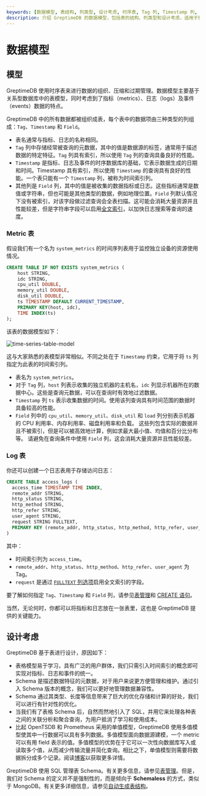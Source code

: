 ```yaml
---
keywords: [数据模型, 表结构, 列类型, 设计考虑, 时序表, Tag 列, Timestamp 列, Field 列, Metric 表, Log 表]
description: 介绍 GreptimeDB 的数据模型，包括表的结构、列类型和设计考虑，适用于指标、日志和事件数据。
---
```


# 数据模型

## 模型

GreptimeDB 使用时序表来进行数据的组织、压缩和过期管理。数据模型主要基于关系型数据库中的表模型，同时考虑到了指标（metrics）、日志（logs）及事件（events）数据的特点。

GreptimeDB 中的所有数据都被组织成表，每个表中的数据项由三种类型的列组成：`Tag`、`Timestamp` 和 `Field`。

- 表名通常与指标、日志的名称相同。
- `Tag` 列中存储经常被查询的元数据，其中的值是数据源的标签，通常用于描述数据的特定特征。`Tag` 列具有索引，所以使用 `Tag` 列的查询具备良好的性能。
- `Timestamp` 是指标、日志及事件的时序数据库的基础，它表示数据生成的日期和时间。Timestamp 具有索引，所以使用 `Timestamp` 的查询具有良好的性能。一个表只能有一个 `Timestamp` 列，被称为时间索引列。
- 其他列是 `Field` 列，其中的值是被收集的数据指标或日志。这些指标通常是数值或字符串，但也可能是其他类型的数据，例如地理位置。`Field` 列默认情况下没有被索引，对该字段做过滤查询会全表扫描。这可能会消耗大量资源并且性能较差，但是字符串字段可以启用[全文索引](/user-guide/logs/query-logs.md#全文索引加速搜索)，以加快日志搜索等查询的速度。

### Metric 表

假设我们有一个名为 `system_metrics` 的时间序列表用于监控独立设备的资源使用情况。

```sql
CREATE TABLE IF NOT EXISTS system_metrics (
    host STRING,
    idc STRING,
    cpu_util DOUBLE,
    memory_util DOUBLE,
    disk_util DOUBLE,
    ts TIMESTAMP DEFAULT CURRENT_TIMESTAMP,
    PRIMARY KEY(host, idc),
    TIME INDEX(ts)
);
```

该表的数据模型如下：

![time-series-table-model](/time-series-data-model.svg)

这与大家熟悉的表模型非常相似。不同之处在于 `Timestamp` 约束，它用于将 `ts` 列指定为此表的时间索引列。

- 表名为 `system_metrics`。
- 对于 `Tag` 列，`host` 列表示收集的独立机器的主机名，`idc` 列显示机器所在的数据中心。这些是查询元数据，可以在查询时有效地过滤数据。
- `Timestamp` 列 `ts` 表示收集数据的时间。使用该列查询具有时间范围的数据时具备较高的性能。
- `Field` 列中的 `cpu_util`、`memory_util`、`disk_util` 和 `load` 列分别表示机器的 CPU 利用率、内存利用率、磁盘利用率和负载。
  这些列包含实际的数据并且不被索引，但是可以被高效地计算，例如求最大最小值、均值和百分比分布等。
  请避免在查询条件中使用 `Field` 列，这会消耗大量资源并且性能较差。

### Log 表

你还可以创建一个日志表用于存储访问日志：

```sql
CREATE TABLE access_logs (
  access_time TIMESTAMP TIME INDEX,
  remote_addr STRING,
  http_status STRING,
  http_method STRING,
  http_refer STRING,
  user_agent STRING,
  request STRING FULLTEXT,
  PRIMARY KEY (remote_addr, http_status, http_method, http_refer, user_agent)
)
```
其中：

- 时间索引列为 `access_time`。
- `remote_addr`、`http_status`、`http_method`、`http_refer`、`user_agent` 为 Tag。
- `request` 是通过 [`FULLTEXT` 列选项](/reference/sql/create.md#fulltext-列选项)启用全文索引的字段。

要了解如何指定 `Tag`、`Timestamp` 和 `Field` 列，请参见[表管理](/user-guide/administration/manage-data/basic-table-operations.md#创建表)和 [CREATE 语句](/reference/sql/create.md)。

当然，无论何时，你都可以将指标和日志放在一张表里，这也是 GreptimeDB 提供的关键能力。

## 设计考虑

GreptimeDB 基于表进行设计，原因如下：

- 表格模型易于学习，具有广泛的用户群体，我们只需引入时间索引的概念即可实现对指标、日志和事件的统一。
- Schema 是描述数据特征的元数据，对于用户来说更方便管理和维护。通过引入 Schema 版本的概念，我们可以更好地管理数据兼容性。
- Schema 通过其类型、长度等信息带来了巨大的优化存储和计算的好处，我们可以进行有针对性的优化。
- 当我们有了表格 Schema 后，自然而然地引入了 SQL，并用它来处理各种表之间的关联分析和聚合查询，为用户抵消了学习和使用成本。
- 比起 OpenTSDB 和 Prometheus 采用的单值模型，GreptimeDB 使用多值模型使其中一行数据可以具有多列数据。多值模型面向数据源建模，一个 metric 可以有用 field 表示的值。多值模型的优势在于它可以一次性向数据库写入或读取多个值，从而减少传输流量并简化查询。相比之下，单值模型则需要将数据拆分成多个记录。阅读[博客](https://greptime.com/blogs/2024-05-09-prometheus)以获取更多详情。

GreptimeDB 使用 SQL 管理表 Schema。有关更多信息，请参见[表管理](/user-guide/administration/manage-data/basic-table-operations.md)。但是，我们对 Schema 的定义并不是强制性的，而是倾向于 **Schemaless** 的方式，类似于 MongoDB。有关更多详细信息，请参见[自动生成表结构](../ingest-data/overview.md#自动生成表结构)。
